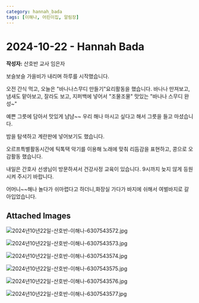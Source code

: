 ```yaml
---
category: hannah_bada
tags: [이해나, 어린이집, 알림장]
---
```


# 2024-10-22 - Hannah Bada

**작성자:** 산호반 교사 임은자  

보슬보슬 가을비가 내리며 하루를 시작했습니다.

오전 간식  먹고, 오늘은 "바나나스무디 만들기"요리활동을 했습니다. 바나나 만져보고, 냄새도 맡아보고, 잘라도 보고, 지퍼백에 넣어서 "조물조물" 맛있는 "바나나 스무디 완성~"

예쁜 그릇에 담아서 맛있게 냠냠~~ 우리 해나  마시고 싶다고 해서 그릇을 들고 마셨습니다.

밤을 탐색하고 계란판에 넣어보기도 했습니다.

오르프특별활동시간에 틱톡택 악기를 이용해 노래에 맞춰 리듬감을 표현하고,  콩으로 오감활동 했습니다.

내일은 간호사 선생님이 방문하셔서 건강사정 교육이 있습니다. 9시까지 늦지 않게 등원시켜 주시기 바랍니다.

어머니~~해나 놀다가 쉬마렵다고 하더니,화장실 가다가 바지에 쉬해서 여벌바지로 갈아입었습니다.

## Attached Images
![2024년10년22일-산호반-이해나-6307543572.jpg](d:\Users\hannah\Downloads\kids\photo\2024년10년22일-산호반-이해나-6307543572.jpg)

![2024년10년22일-산호반-이해나-6307543573.jpg](d:\Users\hannah\Downloads\kids\photo\2024년10년22일-산호반-이해나-6307543573.jpg)

![2024년10년22일-산호반-이해나-6307543574.jpg](d:\Users\hannah\Downloads\kids\photo\2024년10년22일-산호반-이해나-6307543574.jpg)

![2024년10년22일-산호반-이해나-6307543575.jpg](d:\Users\hannah\Downloads\kids\photo\2024년10년22일-산호반-이해나-6307543575.jpg)

![2024년10년22일-산호반-이해나-6307543576.jpg](d:\Users\hannah\Downloads\kids\photo\2024년10년22일-산호반-이해나-6307543576.jpg)

![2024년10년22일-산호반-이해나-6307543577.jpg](d:\Users\hannah\Downloads\kids\photo\2024년10년22일-산호반-이해나-6307543577.jpg)

